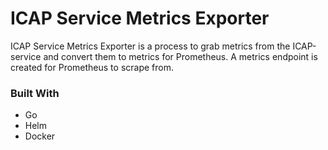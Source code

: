 
# ICAP Service Metrics Exporter

ICAP Service Metrics Exporter is a process to grab metrics from the ICAP-service and convert them to metrics for Prometheus. A metrics endpoint is created for Prometheus to scrape from.

### Built With                         
- Go
- Helm
- Docker

